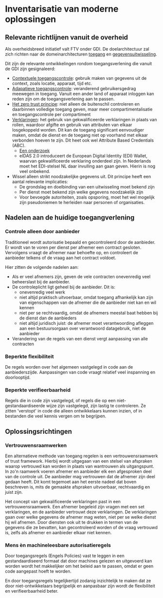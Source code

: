 # Inventarisatie van moderne oplossingen

## Relevante richtlijnen vanuit de overheid
Als overheidsbreed initiatief valt FTV onder GDI. De doelarchitectuur zal zich richten naar de domeinarchitecturen 
[toegang](https://minbzk.github.io/gdi-toegang/content/views/Domeinarchitectuur%20toegang.html) en
[gegevensuitwisseling](https://minbzk.github.io/gdi-gegevensuitwisseling/content/views/Domeinarchitectuur%20gegevensuitwisseling.html).

Dit zijn de relevante ontwikkelingen rondom toegangsverlening die vanuit de GDI zijn gesignaleerd:
- [Contextuele toegangscontrole](https://minbzk.github.io/gdi-toegang/content/elements/id-3a8d1d87c09c4893ab51905141811cbf.html): 
gebruik maken van gegevens uit de context, zoals locatie, apparaat, tijd etc.
- [Adapatieve toegangscontrole](https://minbzk.github.io/gdi-toegang/content/elements/id-7f4dc8e8532147a7bcaa8b5846799154.html): 
veranderend gebruikersgedrag meewegen in toegang. Vanuit een ander land of apparaat inloggen kan reden zijn om de toegangsverlening aan te passen.
- [Het zero trust principe](https://minbzk.github.io/gdi-toegang/content/elements/id-be3e1d7fce8c415190791ff10295f078.html): 
niet alleen de buitenschil controleren en daarbinnen volledige toegang geven, maar meer compartimentalisatie en toegangscontrole per compartiment
- [Verklaringen](https://minbzk.github.io/gdi-toegang/content/elements/id-44448c40cae246fb9a87e33446f0c0d4.html):
het gebruik van gekwalificeerde verklaringen in plaats van rollen, waardoor afgifte en gebruik van attributen van elkaar losgekoppeld worden.
Dit kan de toegang significant eenvoudiger maken, omdat de dienst en de toegang niet op voorhand met elkaar verbonden hoeven te zijn.
Dit heet ook wel Attribute Based Credentials (ABC).
  - [Een onderzoek](https://www.cs.ru.nl/~jhh/publications/abc-of-abcs.pdf)
  - eIDAS 2.0 introduceert de European Digital Identity (EDI) Wallet, waarvan gekwalificeerde verklaring onderdeel zijn. 
  In Nederlands moet het EDI-stelsel NL daar invulling aan gaan geven. Hierin is nog veel onbekend.
- Wissel alleen strikt noodzakelijke gegevens uit. Dit principe heeft een aantal relevante implicaties:
  - De grondslag en doelbinding van een uitwisseling moet bekend zijn
  - Per dienst moet bekend zijn welke gegevens noodzakelijk zijn
  - Voor bevoegde autoriteiten, zoals opsporing, moet het wel mogelijk zijn pseudoniemen te herleiden naar personen of organisaties.

## Nadelen aan de huidige toegangverlening 

### Controle alleen door aanbieder
Traditioneel wordt autorisatie bepaald en gecontroleerd door de aanbieder.
Er wordt van te voren per dienst per afnemer een contract gesloten.
Vervolgens vraagt de afnemer naar behoefte op, en controleert de aanbieder telkens of de vraag aan het contract voldoet.

Hier zitten de volgende nadelen aan:
- Als er veel afnemers zijn, geven de vele contracten onevenredig veel beheerslast bij de aanbieder.
- De controleplicht ligt geheel bij de aanbieder. Dit is:
  - onevenredig veel werk
  - niet altijd praktisch uitvoerbaar, omdat toegang afhankelijk kan zijn van eigenschappen van de afnemer die de aanbieder niet kan en wil kennen
  - niet per se rechtvaardig, omdat de afnemers meestal baat hebben bij de dienst dan de aanbieders
  - niet altijd juridisch juist: de afnemer moet verantwoording afleggen aan een bestuursorgaan over verantwoord datagebruik, niet de aanbieder 
- Verandering van de regels van een dienst vergt aanpassing van alle contracten 

### Beperkte flexibiliteit 
De regels worden over het algemeen vastgelegd in code aan de aanbiederszijde. 
Aanpassingen van code vraagt relatief veel inspanning en doorlooptijd.

### Beperkte verifieerbaarheid
Regels die in code zijn vastgelegd, of regels die op een niet-gestandaardiseerde wijze zijn vastgelegd, zijn lastig te controleren. 
Ze zitten 'verstopt' in code die alleen ontwikkelaars kunnen inzien, of in bestanden die veel kennis vergen om te begrijpen.

## Oplossingsrichtingen

### Vertrouwensraamwerken 
Een alternatieve methode van toegang regelen is een vertrouwensraamwerk of trust framework.
Hierbij wordt uitgegaan van een stelsel van afspraken waarop vertrouwd kan worden in plaats van wantrouwen als uitgangspunt.
In zo'n raamwerk voeren afnemer en aanbieder elk een afgesproken deel van de controle uit. De aanbieder mag vertrouwen dat de afnemer
zijn deel gedaan heeft. Dit komt tegemoet aan het eerste nadeel dat boven beschreven is, mits de gemaakte
afspraken uitvoerbaar, rechtvaardig en juist zijn.

Het concept van gekwalificeerde verklaringen past in een vertrouwensraamwerk. 
Een afnemer begeleid zijn vragen met een set verklaringen, en de aanbieder vertrouwt deze verklaringen.
De verklaringen gaan over welke gegevens de afnemer mag weten, niet per se welke dienst hij wil afnemen.
Door diensten ook uit te drukken in termen van de gegevens die ze bevatten, kan gecontroleerd worden of de vraag vertrouwd is,
zelfs als afnemer en aanbieder elkaar niet kennen.

### Mens &egrave;n machineleesbare autorisatieregels
Door toegangsregels (Engels Policies) vast te leggen in een gestandaardiseerd formaat dat door machines gelezen en uitgevoerd kan worden
wordt het makkelijker om het beleid aan te passen, omdat er geen code aangepast hoeft te worden.

En door toegangsregels tegelijkertijd zodanig inzichtelijk te maken dat ze door niet-ontwikkelaars begrijpelijk en aanpasbaar zijn 
wordt de flexibiliteit en verifieerbaarheid beter.

